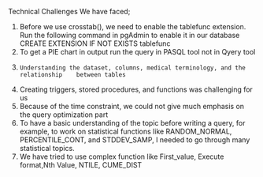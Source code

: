 Technical Challenges We have faced;

1.	Before we use crosstab(), we need to enable the tablefunc extension. Run the following command in pgAdmin to enable it in our database
             CREATE EXTENSION IF NOT EXISTS tablefunc
2.	  To get a PIE chart in output run the query in PASQL tool not in Qyery tool 
3.	   Understanding the dataset, columns, medical terminology, and the relationship    between tables
4.	  Creating triggers, stored procedures, and functions was challenging for us
5.	  Because of the time constraint, we could not give much emphasis on the query optimization part
6.	 To have a basic understanding of the topic before writing a query, for example, to work on statistical functions like RANDOM_NORMAL, PERCENTILE_CONT, and STDDEV_SAMP, I needed to go through many statistical topics.
7.	We have tried to use complex function like First_value, Execute  format,Nth Value, NTILE, CUME_DIST

